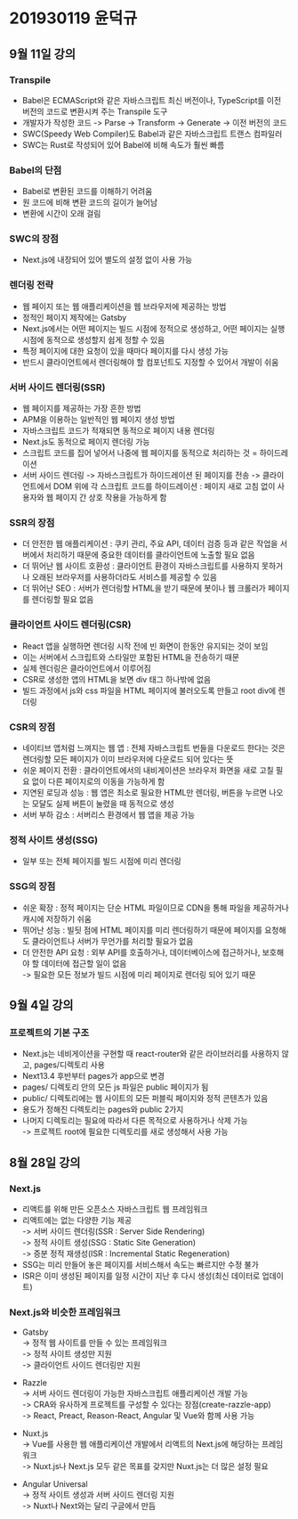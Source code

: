 # 201930119 윤덕규

## 9월 11일 강의
### Transpile
* Babel은 ECMAScript와 같은 자바스크립트 최신 버전이나, TypeScript를 이전 버전의 코드로 변환시켜 주는 Transpile 도구
* 개발자가 작성한 코드 -> Parse -> Transform -> Generate -> 이전 버전의 코드
* SWC(Speedy Web Compiler)도 Babel과 같은 자바스크립트 트랜스 컴파일러
* SWC는 Rust로 작성되어 있어 Babel에 비해 속도가 훨씬 빠름

### Babel의 단점
* Babel로 변환된 코드를 이해하기 어려움
* 원 코드에 비해 변환 코드의 길이가 늘어남
* 변환에 시간이 오래 걸림

### SWC의 장점
* Next.js에 내장되어 있어 별도의 설정 없이 사용 가능

### 렌더링 전략
* 웹 페이지 또는 웹 애플리케이션을 웹 브라우저에 제공하는 방법
* 정적인 페이지 제작에는 Gatsby
* Next.js에서는 어떤 페이지는 빌드 시점에 정적으로 생성하고, 어떤 페이지는 실행 시점에 동적으로 생성할지 쉽게 정할 수 있음
* 특정 페이지에 대한 요청이 있을 때마다 페이지를 다시 생성 가능
* 반드시 클라이언트에서 렌더링해야 할 컴포넌트도 지정할 수 있어서 개발이 쉬움

### 서버 사이드 렌더링(SSR)
* 웹 페이지를 제공하는 가장 흔한 방법
* APM을 이용하는 일반적인 웹 페이지 생성 방법
* 자바스크립트 코드가 적재되면 동적으로 페이지 내용 렌더링
* Next.js도 동적으로 페이지 렌더링 가능
* 스크립트 코드를 집어 넣어서 나중에 웹 페이지를 동적으로 처리하는 것 = 하이드레이션
* 서버 사이드 렌더링 -> 자바스크립트가 하이드레이션 된 페이지를 전송 -> 클라이언트에서 DOM 위에 각 스크립트 코드를 하이드레이션 : 페이지 새로 고침 없이 사용자와 웹 페이지 간 상호 작용을 가능하게 함

### SSR의 장점
* 더 안전한 웹 애플리케이션 : 쿠키 관리, 주요 API, 데이터 검증 등과 같은 작업을 서버에서 처리하기 때문에 중요한 데이터를 클라이언트에 노출할 필요 없음
* 더 뛰어난 웹 사이트 호환성 : 클라이언트 환경이 자바스크립트를 사용하지 못하거나 오래된 브라우저를 사용하더라도 서비스를 제공할 수 있음
* 더 뛰어난 SEO : 서버가 렌더링할 HTML을 받기 때문에 봇이나 웹 크롤러가 페이지를 렌더링할 필요 없음

### 클라이언트 사이드 렌더링(CSR)
* React 앱을 실행하면 렌더링 시작 전에 빈 화면이 한동안 유지되는 것이 보임
* 이는 서버에서 스크립트와 스타일만 포함된 HTML을 전송하기 때문
* 실제 렌더링은 클라이언트에서 이루어짐
* CSR로 생성한 앱의 HTML을 보면 div 태그 하나밖에 없음
* 빌드 과정에서 js와 css 파일을 HTML 페이지에 불러오도록 만들고 root div에 렌더링

### CSR의 장점
* 네이티브 앱처럼 느껴지는 웹 앱 : 전체 자바스크립트 번들을 다운로드 한다는 것은 렌더링할 모든 페이지가 이미 브라우저에 다운로드 되어 있다는 뜻
* 쉬운 페이지 전환 : 클라이언트에서의 내비게이션은 브라우저 화면을 새로 고칠 필요 없이 다른 페이지로의 이동을 가능하게 함
* 지연된 로딩과 성능 : 웹 앱은 최소로 필요한 HTML만 렌더링, 버튼을 누르면 나오는 모달도 실제 버튼이 눌렸을 때 동적으로 생성
* 서버 부하 감소 : 서버리스 환경에서 웹 앱을 제공 가능

### 정적 사이트 생성(SSG)
* 일부 또는 전체 페이지를 빌드 시점에 미리 렌더링

### SSG의 장점
* 쉬운 확장 : 정적 페이지는 단순 HTML 파일이므로 CDN을 통해 파일을 제공하거나 캐시에 저장하기 쉬움
* 뛰어난 성능 : 빌딋 점에 HTML 페이지를 미리 렌더링하기 때문에 페이지를 요청해도 클라이언트나 서버가 무언가를 처리할 필요가 없음
* 더 안전한 API 요청 : 외부 API를 호출하거나, 데이터베이스에 접근하거나, 보호해야 할 데이터에 접근할 일이 없음  
-> 필요한 모든 정보가 빌드 시점에 미리 페이지로 렌더링 되어 있기 때문

## 9월 4일 강의
### 프로젝트의 기본 구조
* Next.js는 네비게이션을 구현할 때 react-router와 같은 라이브러리를 사용하지 않고, pages/디렉토리 사용
* Next13.4 후반부터 pages가 app으로 변경
* pages/ 디렉토리 안의 모든 js 파일은 public 페이지가 됨
* public/ 디렉토리에는 웹 사이트의 모든 퍼블릭 페이지와 정적 콘텐츠가 있음
* 용도가 정해진 디렉토리는 pages와 public 2가지
* 나머지 디렉토리는 필요에 따라서 다른 목적으로 사용하거나 삭제 가능  
-> 프로젝트 root에 필요한 디렉토리를 새로 생성해서 사용 가능

## 8월 28일 강의
### Next.js
* 리액트를 위해 만든 오픈소스 자바스크립트 웹 프레임워크
* 리액트에는 없는 다양한 기능 제공  
-> 서버 사이드 렌더링(SSR : Server Side Rendering)  
-> 정적 사이트 생성(SSG : Static Site Generation)  
-> 증분 정적 재생성(ISR : Incremental Static Regeneration)
* SSG는 미리 만들어 놓은 페이지를 서비스해서 속도는 빠르지만 수정 불가
* ISR은 이미 생성된 페이지를 일정 시간이 지난 후 다시 생성(최신 데이터로 업데이트)

### Next.js와 비슷한 프레임워크
* Gatsby  
-> 정적 웹 사이트를 만들 수 있는 프레임워크  
-> 정적 사이트 생성만 지원  
-> 클라이언트 사이드 렌더링만 지원

* Razzle  
-> 서버 사이드 렌더링이 가능한 자바스크립트 애플리케이션 개발 가능  
-> CRA와 유사하게 프로젝트를 구성할 수 있다는 장점(create-razzle-app)  
-> React, Preact, Reason-React, Angular 및 Vue와 함께 사용 가능

* Nuxt.js  
-> Vue를 사용한 웹 애플리케이션 개발에서 리액트의 Next.js에 해당하는 프레임워크  
-> Nuxt.js나 Next.js 모두 같은 목표를 갖지만 Nuxt.js는 더 많은 설정 필요

* Angular Universal  
-> 정적 사이트 생성과 서버 사이드 렌더링 지원  
-> Nuxt나 Next와는 달리 구글에서 만듬